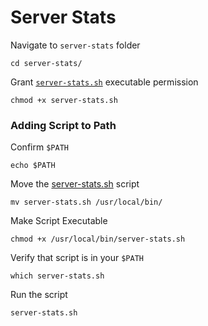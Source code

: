 # Server Stats
Navigate to `server-stats` folder

```
cd server-stats/

```

Grant [`server-stats.sh`](http://server-stats.sh/) executable permission

```
chmod +x server-stats.sh

```

### Adding Script to Path

Confirm `$PATH`

```
echo $PATH

```

Move the [server-stats.sh](http://server-stats.sh/) script

```
mv server-stats.sh /usr/local/bin/

```

Make Script Executable

```
chmod +x /usr/local/bin/server-stats.sh

```

Verify that script is in your `$PATH`

```
which server-stats.sh

```

Run the script

```
server-stats.sh

```